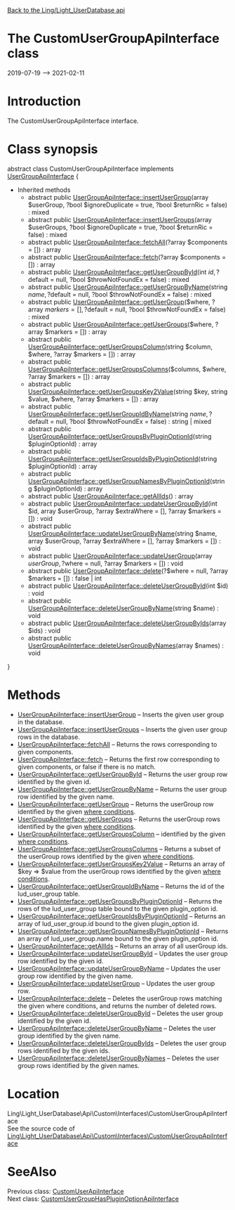[Back to the Ling/Light_UserDatabase api](https://github.com/lingtalfi/Light_UserDatabase/blob/master/doc/api/Ling/Light_UserDatabase.md)



The CustomUserGroupApiInterface class
================
2019-07-19 --> 2021-02-11






Introduction
============

The CustomUserGroupApiInterface interface.



Class synopsis
==============


abstract class <span class="pl-k">CustomUserGroupApiInterface</span> implements [UserGroupApiInterface](https://github.com/lingtalfi/Light_UserDatabase/blob/master/doc/api/Ling/Light_UserDatabase/Api/Generated/Interfaces/UserGroupApiInterface.md) {

- Inherited methods
    - abstract public [UserGroupApiInterface::insertUserGroup](https://github.com/lingtalfi/Light_UserDatabase/blob/master/doc/api/Ling/Light_UserDatabase/Api/Generated/Interfaces/UserGroupApiInterface/insertUserGroup.md)(array $userGroup, ?bool $ignoreDuplicate = true, ?bool $returnRic = false) : mixed
    - abstract public [UserGroupApiInterface::insertUserGroups](https://github.com/lingtalfi/Light_UserDatabase/blob/master/doc/api/Ling/Light_UserDatabase/Api/Generated/Interfaces/UserGroupApiInterface/insertUserGroups.md)(array $userGroups, ?bool $ignoreDuplicate = true, ?bool $returnRic = false) : mixed
    - abstract public [UserGroupApiInterface::fetchAll](https://github.com/lingtalfi/Light_UserDatabase/blob/master/doc/api/Ling/Light_UserDatabase/Api/Generated/Interfaces/UserGroupApiInterface/fetchAll.md)(?array $components = []) : array
    - abstract public [UserGroupApiInterface::fetch](https://github.com/lingtalfi/Light_UserDatabase/blob/master/doc/api/Ling/Light_UserDatabase/Api/Generated/Interfaces/UserGroupApiInterface/fetch.md)(?array $components = []) : array
    - abstract public [UserGroupApiInterface::getUserGroupById](https://github.com/lingtalfi/Light_UserDatabase/blob/master/doc/api/Ling/Light_UserDatabase/Api/Generated/Interfaces/UserGroupApiInterface/getUserGroupById.md)(int $id, ?$default = null, ?bool $throwNotFoundEx = false) : mixed
    - abstract public [UserGroupApiInterface::getUserGroupByName](https://github.com/lingtalfi/Light_UserDatabase/blob/master/doc/api/Ling/Light_UserDatabase/Api/Generated/Interfaces/UserGroupApiInterface/getUserGroupByName.md)(string $name, ?$default = null, ?bool $throwNotFoundEx = false) : mixed
    - abstract public [UserGroupApiInterface::getUserGroup](https://github.com/lingtalfi/Light_UserDatabase/blob/master/doc/api/Ling/Light_UserDatabase/Api/Generated/Interfaces/UserGroupApiInterface/getUserGroup.md)($where, ?array $markers = [], ?$default = null, ?bool $throwNotFoundEx = false) : mixed
    - abstract public [UserGroupApiInterface::getUserGroups](https://github.com/lingtalfi/Light_UserDatabase/blob/master/doc/api/Ling/Light_UserDatabase/Api/Generated/Interfaces/UserGroupApiInterface/getUserGroups.md)($where, ?array $markers = []) : array
    - abstract public [UserGroupApiInterface::getUserGroupsColumn](https://github.com/lingtalfi/Light_UserDatabase/blob/master/doc/api/Ling/Light_UserDatabase/Api/Generated/Interfaces/UserGroupApiInterface/getUserGroupsColumn.md)(string $column, $where, ?array $markers = []) : array
    - abstract public [UserGroupApiInterface::getUserGroupsColumns](https://github.com/lingtalfi/Light_UserDatabase/blob/master/doc/api/Ling/Light_UserDatabase/Api/Generated/Interfaces/UserGroupApiInterface/getUserGroupsColumns.md)($columns, $where, ?array $markers = []) : array
    - abstract public [UserGroupApiInterface::getUserGroupsKey2Value](https://github.com/lingtalfi/Light_UserDatabase/blob/master/doc/api/Ling/Light_UserDatabase/Api/Generated/Interfaces/UserGroupApiInterface/getUserGroupsKey2Value.md)(string $key, string $value, $where, ?array $markers = []) : array
    - abstract public [UserGroupApiInterface::getUserGroupIdByName](https://github.com/lingtalfi/Light_UserDatabase/blob/master/doc/api/Ling/Light_UserDatabase/Api/Generated/Interfaces/UserGroupApiInterface/getUserGroupIdByName.md)(string $name, ?$default = null, ?bool $throwNotFoundEx = false) : string | mixed
    - abstract public [UserGroupApiInterface::getUserGroupsByPluginOptionId](https://github.com/lingtalfi/Light_UserDatabase/blob/master/doc/api/Ling/Light_UserDatabase/Api/Generated/Interfaces/UserGroupApiInterface/getUserGroupsByPluginOptionId.md)(string $pluginOptionId) : array
    - abstract public [UserGroupApiInterface::getUserGroupIdsByPluginOptionId](https://github.com/lingtalfi/Light_UserDatabase/blob/master/doc/api/Ling/Light_UserDatabase/Api/Generated/Interfaces/UserGroupApiInterface/getUserGroupIdsByPluginOptionId.md)(string $pluginOptionId) : array
    - abstract public [UserGroupApiInterface::getUserGroupNamesByPluginOptionId](https://github.com/lingtalfi/Light_UserDatabase/blob/master/doc/api/Ling/Light_UserDatabase/Api/Generated/Interfaces/UserGroupApiInterface/getUserGroupNamesByPluginOptionId.md)(string $pluginOptionId) : array
    - abstract public [UserGroupApiInterface::getAllIds](https://github.com/lingtalfi/Light_UserDatabase/blob/master/doc/api/Ling/Light_UserDatabase/Api/Generated/Interfaces/UserGroupApiInterface/getAllIds.md)() : array
    - abstract public [UserGroupApiInterface::updateUserGroupById](https://github.com/lingtalfi/Light_UserDatabase/blob/master/doc/api/Ling/Light_UserDatabase/Api/Generated/Interfaces/UserGroupApiInterface/updateUserGroupById.md)(int $id, array $userGroup, ?array $extraWhere = [], ?array $markers = []) : void
    - abstract public [UserGroupApiInterface::updateUserGroupByName](https://github.com/lingtalfi/Light_UserDatabase/blob/master/doc/api/Ling/Light_UserDatabase/Api/Generated/Interfaces/UserGroupApiInterface/updateUserGroupByName.md)(string $name, array $userGroup, ?array $extraWhere = [], ?array $markers = []) : void
    - abstract public [UserGroupApiInterface::updateUserGroup](https://github.com/lingtalfi/Light_UserDatabase/blob/master/doc/api/Ling/Light_UserDatabase/Api/Generated/Interfaces/UserGroupApiInterface/updateUserGroup.md)(array $userGroup, ?$where = null, ?array $markers = []) : void
    - abstract public [UserGroupApiInterface::delete](https://github.com/lingtalfi/Light_UserDatabase/blob/master/doc/api/Ling/Light_UserDatabase/Api/Generated/Interfaces/UserGroupApiInterface/delete.md)(?$where = null, ?array $markers = []) : false | int
    - abstract public [UserGroupApiInterface::deleteUserGroupById](https://github.com/lingtalfi/Light_UserDatabase/blob/master/doc/api/Ling/Light_UserDatabase/Api/Generated/Interfaces/UserGroupApiInterface/deleteUserGroupById.md)(int $id) : void
    - abstract public [UserGroupApiInterface::deleteUserGroupByName](https://github.com/lingtalfi/Light_UserDatabase/blob/master/doc/api/Ling/Light_UserDatabase/Api/Generated/Interfaces/UserGroupApiInterface/deleteUserGroupByName.md)(string $name) : void
    - abstract public [UserGroupApiInterface::deleteUserGroupByIds](https://github.com/lingtalfi/Light_UserDatabase/blob/master/doc/api/Ling/Light_UserDatabase/Api/Generated/Interfaces/UserGroupApiInterface/deleteUserGroupByIds.md)(array $ids) : void
    - abstract public [UserGroupApiInterface::deleteUserGroupByNames](https://github.com/lingtalfi/Light_UserDatabase/blob/master/doc/api/Ling/Light_UserDatabase/Api/Generated/Interfaces/UserGroupApiInterface/deleteUserGroupByNames.md)(array $names) : void

}






Methods
==============

- [UserGroupApiInterface::insertUserGroup](https://github.com/lingtalfi/Light_UserDatabase/blob/master/doc/api/Ling/Light_UserDatabase/Api/Generated/Interfaces/UserGroupApiInterface/insertUserGroup.md) &ndash; Inserts the given user group in the database.
- [UserGroupApiInterface::insertUserGroups](https://github.com/lingtalfi/Light_UserDatabase/blob/master/doc/api/Ling/Light_UserDatabase/Api/Generated/Interfaces/UserGroupApiInterface/insertUserGroups.md) &ndash; Inserts the given user group rows in the database.
- [UserGroupApiInterface::fetchAll](https://github.com/lingtalfi/Light_UserDatabase/blob/master/doc/api/Ling/Light_UserDatabase/Api/Generated/Interfaces/UserGroupApiInterface/fetchAll.md) &ndash; Returns the rows corresponding to given components.
- [UserGroupApiInterface::fetch](https://github.com/lingtalfi/Light_UserDatabase/blob/master/doc/api/Ling/Light_UserDatabase/Api/Generated/Interfaces/UserGroupApiInterface/fetch.md) &ndash; Returns the first row corresponding to given components, or false if there is no match.
- [UserGroupApiInterface::getUserGroupById](https://github.com/lingtalfi/Light_UserDatabase/blob/master/doc/api/Ling/Light_UserDatabase/Api/Generated/Interfaces/UserGroupApiInterface/getUserGroupById.md) &ndash; Returns the user group row identified by the given id.
- [UserGroupApiInterface::getUserGroupByName](https://github.com/lingtalfi/Light_UserDatabase/blob/master/doc/api/Ling/Light_UserDatabase/Api/Generated/Interfaces/UserGroupApiInterface/getUserGroupByName.md) &ndash; Returns the user group row identified by the given name.
- [UserGroupApiInterface::getUserGroup](https://github.com/lingtalfi/Light_UserDatabase/blob/master/doc/api/Ling/Light_UserDatabase/Api/Generated/Interfaces/UserGroupApiInterface/getUserGroup.md) &ndash; Returns the userGroup row identified by the given [where conditions](https://github.com/lingtalfi/SimplePdoWrapper#the-where-conditions).
- [UserGroupApiInterface::getUserGroups](https://github.com/lingtalfi/Light_UserDatabase/blob/master/doc/api/Ling/Light_UserDatabase/Api/Generated/Interfaces/UserGroupApiInterface/getUserGroups.md) &ndash; Returns the userGroup rows identified by the given [where conditions](https://github.com/lingtalfi/SimplePdoWrapper#the-where-conditions).
- [UserGroupApiInterface::getUserGroupsColumn](https://github.com/lingtalfi/Light_UserDatabase/blob/master/doc/api/Ling/Light_UserDatabase/Api/Generated/Interfaces/UserGroupApiInterface/getUserGroupsColumn.md) &ndash; identified by the given [where conditions](https://github.com/lingtalfi/SimplePdoWrapper#the-where-conditions).
- [UserGroupApiInterface::getUserGroupsColumns](https://github.com/lingtalfi/Light_UserDatabase/blob/master/doc/api/Ling/Light_UserDatabase/Api/Generated/Interfaces/UserGroupApiInterface/getUserGroupsColumns.md) &ndash; Returns a subset of the userGroup rows identified by the given [where conditions](https://github.com/lingtalfi/SimplePdoWrapper#the-where-conditions).
- [UserGroupApiInterface::getUserGroupsKey2Value](https://github.com/lingtalfi/Light_UserDatabase/blob/master/doc/api/Ling/Light_UserDatabase/Api/Generated/Interfaces/UserGroupApiInterface/getUserGroupsKey2Value.md) &ndash; Returns an array of $key => $value from the userGroup rows identified by the given [where conditions](https://github.com/lingtalfi/SimplePdoWrapper#the-where-conditions).
- [UserGroupApiInterface::getUserGroupIdByName](https://github.com/lingtalfi/Light_UserDatabase/blob/master/doc/api/Ling/Light_UserDatabase/Api/Generated/Interfaces/UserGroupApiInterface/getUserGroupIdByName.md) &ndash; Returns the id of the lud_user_group table.
- [UserGroupApiInterface::getUserGroupsByPluginOptionId](https://github.com/lingtalfi/Light_UserDatabase/blob/master/doc/api/Ling/Light_UserDatabase/Api/Generated/Interfaces/UserGroupApiInterface/getUserGroupsByPluginOptionId.md) &ndash; Returns the rows of the lud_user_group table bound to the given plugin_option id.
- [UserGroupApiInterface::getUserGroupIdsByPluginOptionId](https://github.com/lingtalfi/Light_UserDatabase/blob/master/doc/api/Ling/Light_UserDatabase/Api/Generated/Interfaces/UserGroupApiInterface/getUserGroupIdsByPluginOptionId.md) &ndash; Returns an array of lud_user_group.id bound to the given plugin_option id.
- [UserGroupApiInterface::getUserGroupNamesByPluginOptionId](https://github.com/lingtalfi/Light_UserDatabase/blob/master/doc/api/Ling/Light_UserDatabase/Api/Generated/Interfaces/UserGroupApiInterface/getUserGroupNamesByPluginOptionId.md) &ndash; Returns an array of lud_user_group.name bound to the given plugin_option id.
- [UserGroupApiInterface::getAllIds](https://github.com/lingtalfi/Light_UserDatabase/blob/master/doc/api/Ling/Light_UserDatabase/Api/Generated/Interfaces/UserGroupApiInterface/getAllIds.md) &ndash; Returns an array of all userGroup ids.
- [UserGroupApiInterface::updateUserGroupById](https://github.com/lingtalfi/Light_UserDatabase/blob/master/doc/api/Ling/Light_UserDatabase/Api/Generated/Interfaces/UserGroupApiInterface/updateUserGroupById.md) &ndash; Updates the user group row identified by the given id.
- [UserGroupApiInterface::updateUserGroupByName](https://github.com/lingtalfi/Light_UserDatabase/blob/master/doc/api/Ling/Light_UserDatabase/Api/Generated/Interfaces/UserGroupApiInterface/updateUserGroupByName.md) &ndash; Updates the user group row identified by the given name.
- [UserGroupApiInterface::updateUserGroup](https://github.com/lingtalfi/Light_UserDatabase/blob/master/doc/api/Ling/Light_UserDatabase/Api/Generated/Interfaces/UserGroupApiInterface/updateUserGroup.md) &ndash; Updates the user group row.
- [UserGroupApiInterface::delete](https://github.com/lingtalfi/Light_UserDatabase/blob/master/doc/api/Ling/Light_UserDatabase/Api/Generated/Interfaces/UserGroupApiInterface/delete.md) &ndash; Deletes the userGroup rows matching the given where conditions, and returns the number of deleted rows.
- [UserGroupApiInterface::deleteUserGroupById](https://github.com/lingtalfi/Light_UserDatabase/blob/master/doc/api/Ling/Light_UserDatabase/Api/Generated/Interfaces/UserGroupApiInterface/deleteUserGroupById.md) &ndash; Deletes the user group identified by the given id.
- [UserGroupApiInterface::deleteUserGroupByName](https://github.com/lingtalfi/Light_UserDatabase/blob/master/doc/api/Ling/Light_UserDatabase/Api/Generated/Interfaces/UserGroupApiInterface/deleteUserGroupByName.md) &ndash; Deletes the user group identified by the given name.
- [UserGroupApiInterface::deleteUserGroupByIds](https://github.com/lingtalfi/Light_UserDatabase/blob/master/doc/api/Ling/Light_UserDatabase/Api/Generated/Interfaces/UserGroupApiInterface/deleteUserGroupByIds.md) &ndash; Deletes the user group rows identified by the given ids.
- [UserGroupApiInterface::deleteUserGroupByNames](https://github.com/lingtalfi/Light_UserDatabase/blob/master/doc/api/Ling/Light_UserDatabase/Api/Generated/Interfaces/UserGroupApiInterface/deleteUserGroupByNames.md) &ndash; Deletes the user group rows identified by the given names.





Location
=============
Ling\Light_UserDatabase\Api\Custom\Interfaces\CustomUserGroupApiInterface<br>
See the source code of [Ling\Light_UserDatabase\Api\Custom\Interfaces\CustomUserGroupApiInterface](https://github.com/lingtalfi/Light_UserDatabase/blob/master/Api/Custom/Interfaces/CustomUserGroupApiInterface.php)



SeeAlso
==============
Previous class: [CustomUserApiInterface](https://github.com/lingtalfi/Light_UserDatabase/blob/master/doc/api/Ling/Light_UserDatabase/Api/Custom/Interfaces/CustomUserApiInterface.md)<br>Next class: [CustomUserGroupHasPluginOptionApiInterface](https://github.com/lingtalfi/Light_UserDatabase/blob/master/doc/api/Ling/Light_UserDatabase/Api/Custom/Interfaces/CustomUserGroupHasPluginOptionApiInterface.md)<br>

